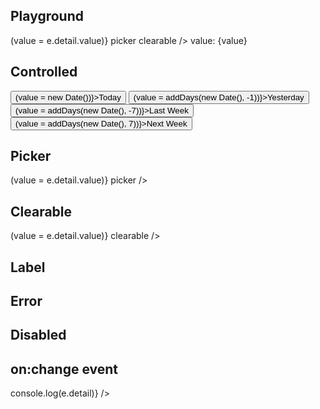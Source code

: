 <script>
  import { addDays } from 'date-fns';

  import Button from '$lib/components/Button.svelte';
  import DateField from '$lib/components/DateField.svelte';
  import Preview from '$lib/components/Preview.svelte';
  import SectionDivider from '$lib/components/SectionDivider.svelte';

  let value;
</script>

## Playground

<Preview>
  <DateField
    label="Birth date"
    {value}
    on:change={(e) => (value = e.detail.value)}
    picker
    clearable
  />
  value: {value}
</Preview>

## Controlled

<Preview>
  <DateField {value} />
  <Button on:click={() => (value = new Date())}>Today</Button>
  <Button on:click={() => (value = addDays(new Date(), -1))}>Yesterday</Button>
  <Button on:click={() => (value = addDays(new Date(), -7))}>Last Week</Button>
  <Button on:click={() => (value = addDays(new Date(), 7))}>Next Week</Button>
</Preview>

## Picker

<Preview>
  <DateField {value} on:change={(e) => (value = e.detail.value)} picker />
</Preview>

## Clearable

<Preview>
  <DateField {value} on:change={(e) => (value = e.detail.value)} clearable />
</Preview>

## Label

<Preview>
  <DateField label="Birth date" />
</Preview>

## Error

<Preview>
  <DateField label="Birth date" error="This is a required field" />
</Preview>

## Disabled

<Preview>
  <DateField label="Birth date" disabled />
</Preview>

## on:change event

<Preview>
  <DateField label="Birth date" on:change={(e) => console.log(e.detail)} />
</Preview>
</Preview>
